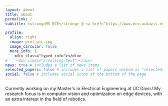 ```yaml
---
layout: about
title: about
permalink: /
subtitle: <strong>MS ECE</strong> @ <a href="https://www.ece.ucdavis.edu/~chuah/rubinet">RUBINET</a>, UC Davis! ⚡️

profile:
  align: right
  image: prof_pic.jpg
  image_circular: false
  more_info: |
    <div class="typed-info"></div>
#    <div class="scrolling-text"></div>
news: true # includes a list of news items
selected_papers: false # includes a list of papers marked as "selected={true}"
social: false # includes social icons at the bottom of the page
---
```


Currently working on my Master's in Electrical Engineering at UC Davis! My research focus is in computer vision and optimization on edge devices, with an extra interest in the field of robotics.
